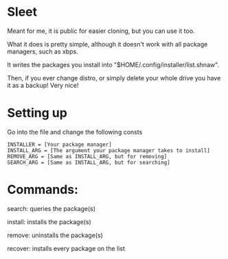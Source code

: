 # Sleet

Meant for me, it is public for easier cloning, but you can use it too.

What it does is pretty simple, although it doesn't work with all package managers, such as xbps. 

It writes the packages you install into "$HOME/.config/installer/list.shnaw".

Then, if you ever change distro, or simply delete your whole drive you have it as a backup! Very nice!

# Setting up

Go into the file and change the following consts
    
    INSTALLER = [Your package manager]
    INSTALL_ARG = [The argument your package manager takes to install]
    REMOVE_ARG = [Same as INSTALL_ARG, but for removing]
    SEARCH_ARG = [Same as INSTALL_ARG, but for searching]

# Commands:

search: queries the package(s)

install: installs the package(s)

remove: uninstalls the package(s)

recover: installs every package on the list
